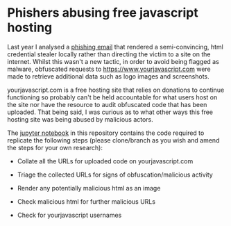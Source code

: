# Phishers abusing free javascript hosting
Last year I analysed a [phishing email](https://dfworks.xyz/blog/credential_stealer/) that rendered a semi-convincing, html credential stealer locally rather than directing the victim to a site on the internet. Whilst this wasn't a new tactic, in order to avoid being flagged as malware, obfuscated requests to https://www.yourjavascript.com were made to retrieve additional data such as logo images and screenshots.

yourjavascript.com is a free hosting site that relies on donations to continue functioning so probably can't be held accountable for what users host on the site nor have the resource to audit obfuscated code that has been uploaded. That being said, I was curious as to what other ways this free hosting site was being abused by malicious actors.

The [jupyter notebook]() in this repository contains the code required to replicate the following steps (please clone/branch as you wish and amend the steps for your own research):

- Collate all the URLs for uploaded code on yourjavascript.com

- Triage the collected URLs for signs of obfuscation/malicious activity

- Render any potentially malicious html as an image

- Check malicious html for further malicious URLs

- Check for yourjavascript usernames
